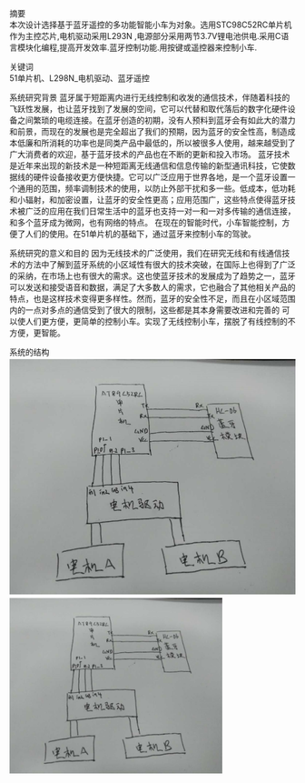 摘要   
本次设计选择基于蓝牙遥控的多功能智能小车为对象。选用STC98C52RC单片机作为主控芯片,电机驱动采用L293N ,电源部分采用两节3.7V锂电池供电.采用C语言模块化编程,提高开发效率.蓝牙控制功能.用按键或遥控器来控制小车.

关键词   
51单片机、L298N_电机驱动、蓝牙遥控



系统研究背景
  蓝牙属于短距离内进行无线控制和收发的通信技术，伴随着科技的飞跃性发展，也让蓝牙找到了发展的空间，它可以代替和取代落后的数字化硬件设备之间繁琐的电缆连接。在蓝牙创造的初期，没有人预料到蓝牙会有如此大的潜力和前景，而现在的发展也是完全超出了我们的预期，因为蓝牙的安全性高，制造成本低廉和所消耗的功率也是同类产品中最低的，所以被很多人使用，越来越受到了广大消费者的欢迎，基于蓝牙技术的产品也在不断的更新和投入市场。
  蓝牙技术是近年来出现的新技术是一种短距离无线通信和信息传输的新型通讯科技，它使数据线的硬件设备接收更方便快捷。它可以广泛应用于世界各地，是一个蓝牙设置一个通用的范围，频率调制技术的使用，以防止外部干扰和多一些。低成本，低功耗和小辐射，和加密设置，让蓝牙的安全性更高；应用范围广，这些特点使得蓝牙技术被广泛的应用在我们日常生活中的蓝牙也支持一对一和一对多传输的通信连接，和多个蓝牙成为微网，也有网络的特点。
  在现在的智能时代，小车智能控制，方便了人们的使用。在51单片机的基础下，通过蓝牙来控制小车的驾驶。


系统研究的意义和目的
  因为无线技术的广泛使用，我们在研究无线和有线通信技术的方法中了解到蓝牙系统的小区域性有很大的技术突破，在国际上也得到了广泛的采纳，在市场上也有很大的需求。这也使蓝牙技术的发展成为了趋势之一，蓝牙可以发送和接受语音和数据，满足了大多数人的需求，它也融合了其他相关产品的特点，也是这样技术变得更多样性。然而，蓝牙的安全性不足，而且在小区域范围内的一点对多点的通信受到了很大的限制，这些都是其本身需要改进和完善的
 可以使人们更方便，更简单的控制小车。实现了无线控制小车，摆脱了有线控制的不方便，更智能。

系统的结构
![image](https://github.com/guo-pu/51-/blob/master/%E7%B3%BB%E7%BB%9F%E6%A1%86%E5%9B%BE.png)
<img src="https://github.com/guo-pu/51-/blob/master/%E7%B3%BB%E7%BB%9F%E6%A1%86%E5%9B%BE.png" width="375" />
  
